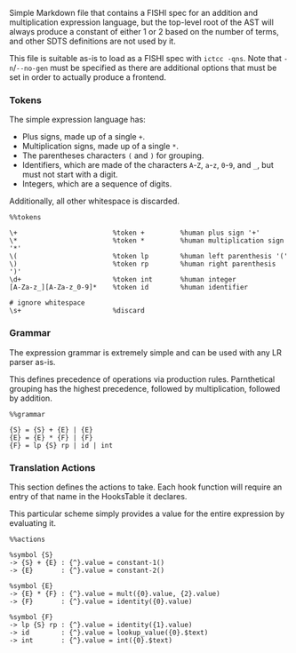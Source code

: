 Simple Markdown file that contains a FISHI spec for an addition and
multiplication expression language, but the top-level root of the AST will
always produce a constant of either 1 or 2 based on the number of terms, and
other SDTS definitions are not used by it.

This file is suitable as-is to load as a FISHI spec with `ictcc -qns`. Note that
`-n`/`--no-gen` must be specified as there are additional options that must be
set in order to actually produce a frontend.

### Tokens

The simple expression language has:

* Plus signs, made up of a single `+`.
* Multiplication signs, made up of a single `*`.
* The parentheses characters `(` and `)` for grouping.
* Identifiers, which are made of the characters `A`-`Z`, `a`-`z`, `0`-`9`, and
`_`, but must not start with a digit.
* Integers, which are a sequence of digits.

Additionally, all other whitespace is discarded.

```fishi
%%tokens

\+			              %token +         %human plus sign '+'
\*                        %token *         %human multiplication sign '*'
\(                        %token lp        %human left parenthesis '('
\)                        %token rp        %human right parenthesis ')'
\d+                       %token int       %human integer
[A-Za-z_][A-Za-z_0-9]*    %token id        %human identifier

# ignore whitespace
\s+                       %discard
```

### Grammar

The expression grammar is extremely simple and can be used with any LR parser
as-is.

This defines precedence of operations via production rules. Parnthetical
grouping has the highest precedence, followed by multiplication, followed by
addition.

```fishi
%%grammar

{S} = {S} + {E} | {E}
{E} = {E} * {F} | {F}
{F} = lp {S} rp | id | int
```

### Translation Actions

This section defines the actions to take. Each hook function will require an
entry of that name in the HooksTable it declares.

This particular scheme simply provides a value for the entire expression by
evaluating it.

```fishi
%%actions

%symbol {S}
-> {S} + {E} : {^}.value = constant-1()
-> {E}       : {^}.value = constant-2()

%symbol {E}
-> {E} * {F} : {^}.value = mult({0}.value, {2}.value)
-> {F}       : {^}.value = identity({0}.value)

%symbol {F}
-> lp {S} rp : {^}.value = identity({1}.value)
-> id        : {^}.value = lookup_value({0}.$text)
-> int       : {^}.value = int({0}.$text)
```